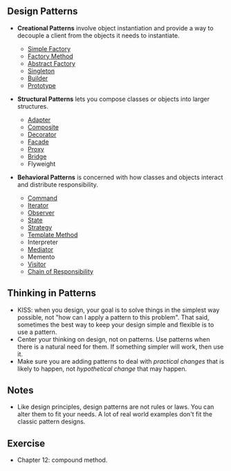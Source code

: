 ## Design Patterns
- **Creational Patterns** involve object instantiation and provide a way to decouple a client from the objects it needs to instantiate.
  - [Simple Factory](simple-factory.md)
  - [Factory Method](factory-method.md)
  - [Abstract Factory](abstract-factory.md)
  - [Singleton](singleton.md)
  - [Builder](builder.md)
  - [Prototype](prototype.md)
  
- **Structural Patterns** lets you compose classes or objects into larger structures.
  - [Adapter](adapter.md)
  - [Composite](composite.md)
  - [Decorator](decorator.md)
  - [Facade](facade.md)
  - [Proxy](proxy.md)
  - [Bridge](bridge.md)
  - Flyweight
  
- **Behavioral Patterns** is concerned with how classes and objects interact and distribute responsibility.
  - [Command](command.md)
  - [Iterator](iterator.md)
  - [Observer](observer.md)
  - [State](state.md)
  - [Strategy](strategy.md)
  - [Template Method](template-method.md)
  - Interpreter
  - [Mediator](mediator.md)
  - Memento
  - [Visitor](visitor.md)
  - [Chain of Responsibility](chain-of-responsibility.md)

## Thinking in Patterns
- KISS: when you design, your goal is to solve things in the simplest way possible, not "how can I apply a pattern to this problem". That said, sometimes the best way to keep your design simple and flexible is to use a pattern.
- Center your thinking on design, not on patterns. Use patterns when there is a natural need for them. If something simpler will work, then use it.
- Make sure you are adding patterns to deal with *practical changes* that is likely to happen, not *hypothetical change* that may happen.

## Notes
- Like design principles, design patterns are not rules or laws. You can alter them to fit your needs. A lot of real world examples don't fit the classic pattern designs.

## Exercise
- Chapter 12: compound method.
